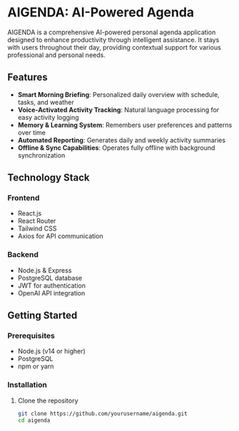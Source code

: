 # AIGENDA: AI-Powered Agenda

AIGENDA is a comprehensive AI-powered personal agenda application designed to enhance productivity through intelligent assistance. It stays with users throughout their day, providing contextual support for various professional and personal needs.

## Features

- **Smart Morning Briefing**: Personalized daily overview with schedule, tasks, and weather
- **Voice-Activated Activity Tracking**: Natural language processing for easy activity logging
- **Memory & Learning System**: Remembers user preferences and patterns over time
- **Automated Reporting**: Generates daily and weekly activity summaries
- **Offline & Sync Capabilities**: Operates fully offline with background synchronization

## Technology Stack

### Frontend
- React.js
- React Router
- Tailwind CSS
- Axios for API communication

### Backend
- Node.js & Express
- PostgreSQL database
- JWT for authentication
- OpenAI API integration

## Getting Started

### Prerequisites
- Node.js (v14 or higher)
- PostgreSQL
- npm or yarn

### Installation

1. Clone the repository
   ```bash
   git clone https://github.com/yourusername/aigenda.git
   cd aigenda